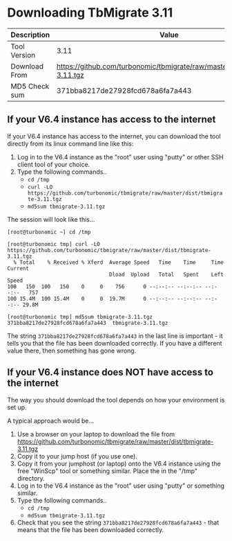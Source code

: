 # Downloading TbMigrate 3.11

| Description | Value |
| ---- | ----- |
| Tool Version | 3.11 |
| Download From | https://github.com/turbonomic/tbmigrate/raw/master/dist/tbmigrate-3.11.tgz |
| MD5 Check sum | 371bba8217de27928fcd678a6fa7a443 |


## If your V6.4 instance has access to the internet

If your V6.4 instance has access to the internet, you can download the tool directly from its linux command line like this:

1. Log in to the V6.4 instance as the "root" user using "putty" or other SSH client tool of your choice.
2. Type the following commands..
   * `cd /tmp`
   * `curl -LO https://github.com/turbonomic/tbmigrate/raw/master/dist/tbmigrate-3.11.tgz`
   * `md5sum tbmigrate-3.11.tgz`

The session will look like this...

```
[root@turbonomic ~] cd /tmp

[root@turbonomic tmp] curl -LO https://github.com/turbonomic/tbmigrate/raw/master/dist/tbmigrate-3.11.tgz
  % Total    % Received % Xferd  Average Speed   Time    Time     Time  Current
                                 Dload  Upload   Total   Spent    Left  Speed
100   150  100   150    0     0    756      0 --:--:-- --:--:-- --:--:--   757
100 15.4M  100 15.4M    0     0  19.7M      0 --:--:-- --:--:-- --:--:-- 29.8M

[root@turbonomic tmp] md5sum tbmigrate-3.11.tgz
371bba8217de27928fcd678a6fa7a443  tbmigrate-3.11.tgz
```

The string `371bba8217de27928fcd678a6fa7a443` in the last line is important - it tells you that the file has been downloaded correctly. If you have a different value there, then something has gone wrong.

## If your V6.4 instance does NOT have access to the internet

The way you should download the tool depends on how your environment is set up.

A typical approach would be...

1. Use a browser on your laptop to download the file from https://github.com/turbonomic/tbmigrate/raw/master/dist/tbmigrate-3.11.tgz 
2. Copy it to your jump host (if you use one).
3. Copy it from your jumphost (or laptop) onto the V6.4 instance using the free "WinScp" tool or something similar. Place the in the "/tmp" directory.
4. Log in to the V6.4 instance as the "root" user using "putty" or something similar.
5. Type the following commands..
   * `cd /tmp`
   * `md5sum tbmigrate-3.11.tgz`
6. Check that you see the string `371bba8217de27928fcd678a6fa7a443` - that means that the file has been downloaded correctly.

